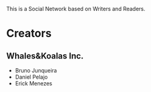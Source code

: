 This is a Social Network based on Writers and Readers.

# Creators

## Whales&Koalas Inc.

- Bruno Junqueira
- Daniel Pelajo
- Erick Menezes 
